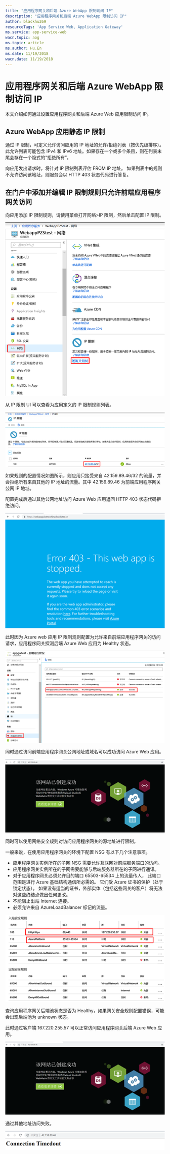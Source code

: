 ```yaml
---
title: "应用程序网关和后端 Azure WebApp 限制访问 IP"
description: "应用程序网关和后端 Azure WebApp 限制访问 IP"
author: blackhu269
resourceTags: 'App Service Web, Application Gateway'
ms.service: app-service-web
wacn.topic: aog
ms.topic: article
ms.author: Hu.En
ms.date: 11/19/2018
wacn.date: 11/19/2018
---
```


# 应用程序网关和后端 Azure WebApp 限制访问 IP

本文介绍如何通过设置应用程序网关和后端 Azure Web 应用限制访问 IP。

## Azure WebApp 应用静态 IP 限制

通过 IP 限制，可定义允许访问应用的 IP 地址的允许/拒绝列表（按优先级排序）。此允许列表可能包含 IPv4 和 IPv6 地址。如果存在一个或多个条目，则在列表末尾会存在一个隐式的“拒绝所有”。

向应用发出请求时，将针对 IP 限制列表评估 FROM IP 地址。 如果列表中的规则不允许访问该地址，则服务会以 HTTP 403 状态代码进行答复。

## 在门户中添加并编辑 IP 限制规则只允许前端应用程序网关访问

向应用添加 IP 限制规则，请使用菜单打开网络>IP 限制，然后单击配置 IP 限制。

![01](media/aog-app-service-web-howto-limit-access-ip/01.png "01")

从 IP 限制 UI 可以查看为应用定义的 IP 限制规则列表。

![02](media/aog-app-service-web-howto-limit-access-ip/02.png "02")

如果规则的配置情况如图所示，则应用只接受来自 42.159.89.46/32 的流量，并会拒绝所有来自其他的 IP 地址的流量。其中 42.159.89.46 为前端应用程序网关公网 IP 地址。

配置完成后通过其他公网地址访问 Azure Web 应用返回 HTTP 403 状态代码拒绝访问。

![03](media/aog-app-service-web-howto-limit-access-ip/03.png "03")

此时因为 Azure web 应用 IP 限制规则配置为允许来自前端应用程序网关的访问请求，应用程序网关探测后端 Azure Web 应用为 Healthy 状态。

![04](media/aog-app-service-web-howto-limit-access-ip/04.png "04")

同时通过访问前端应用程序网关公网地址或域名可以成功访问 Azure Web 应用。

![05](media/aog-app-service-web-howto-limit-access-ip/05.png "05")

同时可以使用网络安全规则对访问应用程序网关的源地址进行限制。

一般来说，在使用应用程序网关的环境下配置 NSG 有以下几个注意事项。

* 应用程序网关实例所在的子网 NSG 需要允许互联网对前端服务端口的访问。
* 应用程序网关实例所在的子网需要能够与后端服务器所在的子网进行通讯。
* 对于应用程序网关必须允许目的端口 65503-65534 上的流量传人， 此端口范围是进行 Azure 基础结构通信所必需的。 它们受 Azure 证书的保护（处于锁定状态）。 如果没有适当的证书，外部实体（包括这些网关的客户）将无法对这些终结点做出任何更改。
* 不能阻止出站 Internet 连接。
* 必须允许来自 AzureLoadBalancer 标记的流量。

![06](media/aog-app-service-web-howto-limit-access-ip/06.png "06")

查询应用程序网关后端池状态是否为 Healthy，如果网关安全规则配置错误，可能会出现后端池为 unknown 状态。

此时通过客户端 167.220.255.57 可以正常访问应用程序网关后端 Azure Web 应用。

![07](media/aog-app-service-web-howto-limit-access-ip/07.png "07")

通过其他地址访问失败。

![08](media/aog-app-service-web-howto-limit-access-ip/08.png "08")

